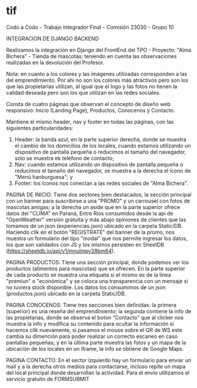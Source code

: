 # tif
Codo a Codo - Trabajo Integrador Final - Comisión 23030 - Grupo 10

INTEGRACION DE DJANGO BACKEND

Realizamos la integración en Django del FrontEnd del TPO - Proyecto: "Alma Bichera" - Tienda de mascotas; teniendo en cuenta las observaciones realizadas en la devolución del Profesor.

Nota: en cuanto a los colores y las imágenes utilizadas corresponden a las del emprendimiento. Por ahi no son los colores más atractivos pero son los que las propietarias utilizan, al igual que el logo y las fotos no tienen la calidad deseada pero son los que utilizan en las redes sociales. 

Consta de cuatro páginas que observan el concepto de diseño web responsivo: Inicio (Landing Page), Productos, Conocenos y Contacto.

Mantiene el mismo header, nav y footer en todas las páginas, con las siguientes particularidades:
1) Header: la banda azul, en la parte superior derecha, donde se muestra el cambio de los domicilios de los locales, cuando estamos utilizando un dispositivo de pantalla pequeña o reducimos el tamaño del navegador, solo se muestra ek teléfono de contacto;
2) Nav: cuando estamos utilizando un dispositivo de pantalla pequeña o reducimos el tamaño del navegador, se muestra a la derecha el ícono de "Menú hanburguesa"; y
3) Footer: los íconos nos conectan a las redes sociales de "Alma Bichera".

PAGINA DE INICIO:
Tiene dos sectores bien destacados, la sección principal con un banner para suscribirse a una "PROMO" y un carrousel con fotos de mascotas amigas; a la derecha un aside que en la parte superior ofrece datos del "CLIMA" en Paraná, Entre Ríos consumidos desde la api de "OpenWeather" versión gratuita y más abajo opiniones de clientes que las tomamos de un json (experiencias.json) ubicado en la carpeta Static/DB.  
Haciendo clik en el botón "REGISTRATE" del banner de la promo, nos muestra un formulario del tipo "modal" que nos permite ingresar los datos, los que son validados con JS y los mismos persisten en SheetDB (https://sheetdb.io/api/v1/mnulmpy28bm64).

PAGINA PRODUCTOS:
Tiene una sección principal, donde podemos ver los productos (alimentos para mascotas) que se ofrecen. En la parte superior de cada producto se muestra una etiqueta si el mismo es de la línea "premiun" o "económica" y se coloca una transparencia con un mensaje si no tuviera stock disponible. 
Los datos los consumimos de un json (productos.json) ubicado en la carpeta Static/DB.

PAGINA CONOCENOS:
Tiene tres secciones bien definidas: la primera (superior) es una reseña del emprendimiento; la segunda contiene la info de las propietarias, donde se observa el boton "Contacto" que al clicker nos muestra la info y modifica su contenido para ocultar la información si hacemos clik nuevamente, si pasamos el mouse sobre el QR de WS este cambia su dimención para poder realizar un correcto escaneo en caso pantallas pequeñas; y en la última parte muestra las fotos y un mapa de la ubicación de los locales en un iframe, la info se obtiene de Google Maps.

PAGINA CONTACTO:
En el sector izquierdo hay un formulario para enviar un mail y a la derecha otros medios para contactarse, incluso repite un mapa del local principal donde desarrollan la actividad. Para el envío utilizamos el servicio gratuito de FORMSUBMIT 



